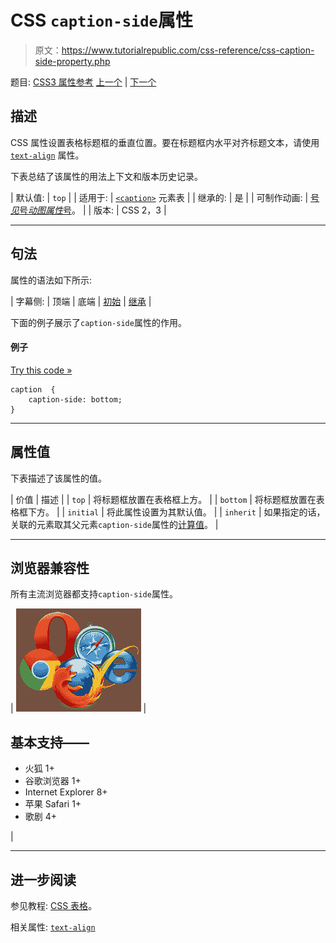 # CSS `caption-side`属性

> 原文：<https://www.tutorialrepublic.com/css-reference/css-caption-side-property.php>

题目: [CSS3 属性参考](css3-properties.php) [上一个](css3-box-sizing-property.php) | [下一个](css-clear-property.php)

## 描述

CSS 属性设置表格标题框的垂直位置。要在标题框内水平对齐标题文本，请使用 [`text-align`](css-text-align-property.php) 属性。

下表总结了该属性的用法上下文和版本历史记录。

| 默认值: | `top` |
| 适用于: | [`<caption>`](../html-reference/html-caption-tag.php) 元素表 |
| 继承的: | 是 |
| 可制作动画: | [号*见*号*动图属性*号](css-animatable-properties.php)。 |
| 版本: | CSS 2，3 |

* * *

## 句法

属性的语法如下所示:

| 字幕侧: | 顶端 &#124; 底端 &#124; [初始](../definitions.php#initial) &#124; [继承](../definitions.php#inherit) |

下面的例子展示了`caption-side`属性的作用。

#### 例子

[Try this code »](../codelab.php?topic=css&file=caption-side-property "Try this code using online Editor")

```
caption  {
    caption-side: bottom;
}
```

* * *

## 属性值

下表描述了该属性的值。

| 价值 | 描述 |
| `top` | 将标题框放置在表格框上方。 |
| `bottom` | 将标题框放置在表格框下方。 |
| `initial` | 将此属性设置为其默认值。 |
| `inherit` | 如果指定的话，关联的元素取其父元素`caption-side`属性的[计算值](../definitions.php#computed-value)。 |

* * *

## 浏览器兼容性

所有主流浏览器都支持`caption-side`属性。

| ![Browsers Icon](img/e9331123c77668c1832e541c2fca1002.png) | 

## 基本支持——

*   火狐 1+
*   谷歌浏览器 1+
*   Internet Explorer 8+
*   苹果 Safari 1+
*   歌剧 4+

 |

* * *

## 进一步阅读

参见教程: [CSS 表格](../css-tutorial/css-tables.php)。

相关属性: [`text-align`](css-text-align-property.php)
